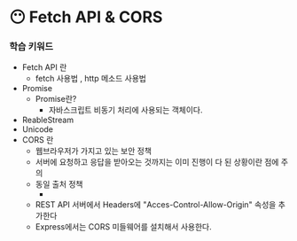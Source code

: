 # 😶 Fetch API & CORS

### 학습 키워드

* Fetch API 란
  * fetch 사용법 , http 메소드 사용법
* Promise
  * Promise란?
    * 자바스크립트 비동기 처리에 사용되는 객체이다.
* ReableStream
* Unicode
* CORS 란
  * 웹브라우저가 가지고 있는 보안 정책
  * 서버에 요청하고 응답을 받아오는 것까지는 이미 진행이 다 된 상황이란 점에 주의
  * 동일 출처 정책
    * &#x20;
  * REST API 서버에서 Headers에 "Acces-Control-Allow-Origin" 속성을 추가한다
  * Express에서는 CORS 미들웨어를 설치해서 사용한다.

